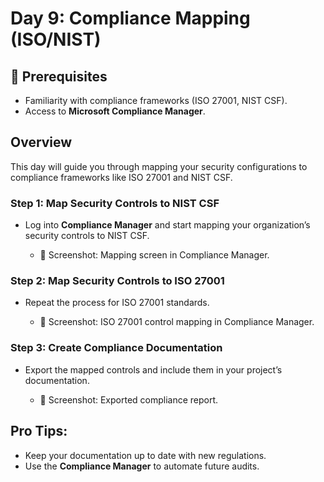 # Day 9: Compliance Mapping (ISO/NIST)

## 🧰 Prerequisites
- Familiarity with compliance frameworks (ISO 27001, NIST CSF).
- Access to **Microsoft Compliance Manager**.

## Overview
This day will guide you through mapping your security configurations to compliance frameworks like ISO 27001 and NIST CSF.

### **Step 1: Map Security Controls to NIST CSF**
- Log into **Compliance Manager** and start mapping your organization’s security controls to NIST CSF.

    - 📸 Screenshot: Mapping screen in Compliance Manager.

### **Step 2: Map Security Controls to ISO 27001**
- Repeat the process for ISO 27001 standards.

    - 📸 Screenshot: ISO 27001 control mapping in Compliance Manager.

### **Step 3: Create Compliance Documentation**
- Export the mapped controls and include them in your project’s documentation.

    - 📸 Screenshot: Exported compliance report.

## Pro Tips:
- Keep your documentation up to date with new regulations.
- Use the **Compliance Manager** to automate future audits.
